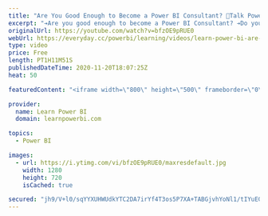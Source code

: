 ```yaml
---
title: "Are You Good Enough to Become a Power BI Consultant? 🔴Talk Power BI LIVE Nov 20, 2020"
excerpt: "➔Are you good enough to become a Power BI Consultant? ➔Do you have what it takes? ➔Would you sink or swim? ➔Would your clients be happy or you would disappoint them? Join the Discussion on the Power On Show with Charles and Avi. ================ ✅ Subscribe and click the 🔔 to join me 🔴 LIVE. Discuss"
originalUrl: https://youtube.com/watch?v=bfzOE9pRUE0
webUrl: https://everyday.cc/powerbi/learning/videos/learn-power-bi-are-you-good-enough-to-become-a-power-bi-consultant-talk-power-bi-live-nov-20-2020/
type: video
price: Free
length: PT1H11M51S
publishedDateTime: 2020-11-20T18:07:25Z
heat: 50

featuredContent: "<iframe width=\"800\" height=\"500\" frameborder=\"0\" src=\"https://www.youtube.com/embed/bfzOE9pRUE0\" allow=\"accelerometer; autoplay; encrypted-media; gyroscope; picture-in-picture\" allowfullscreen></iframe>"

provider:
  name: Learn Power BI
  domain: learnpowerbi.com

topics:
  - Power BI

images:
  - url: https://i.ytimg.com/vi/bfzOE9pRUE0/maxresdefault.jpg
    width: 1280
    height: 720
    isCached: true

secured: "jh9/V+l0/sqYYXUHWUdkYTC2DA7irYf4T3os5P7XA+TABGjvhYoNl1/tIYuEGIphwyNfRI7vIKwyiUL4FJ0SQzC3atUH2c1KMjEujcBLFNrLtDcP8cosrY9dXdHolgFbfKLK5B7hwNt2Yanmva/jWe6uYTl4i/drpLM25KNHwW0XpRQ0xrZwhWuhoq6hGSQIhIBlqos1mQmcAaPsElb4zTEi3I4x+NpdNhrfSPBCgXlThcdafQFmOZQ/7XAgYtUY6dALf2Bqvq+jKOU5N/amnfqniWVETmF3ONMeS9QFhvlM9GoR7P6ULPeBqpa0ENX2QuBD2CWbHAGL+PNbDpMOVByUdfYLxCuJ0sm1i0HFOfBXaufBlI+OblWBETzC1S2UPDlkL1TexbowSnzSPkhfuaEOpfDhkQgNb6xg9lhJzuE=;DfhRmgjSc35cEZP6/xv/yw=="
---
```


